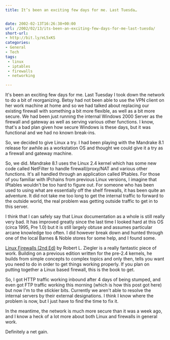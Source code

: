 ```yaml
---
title: It’s been an exciting few days for me. Last Tuesda…


date: 2002-02-13T16:26:38+00:00
url: /2002/02/13/its-been-an-exciting-few-days-for-me-last-tuesda/
short-url:
- http://bit.ly/eL5xKS
categories:
- General
- Tech
tags:
 - linux
 - iptables
 - firewalls
 - networking

---
```

It's been an exciting few days for me. Last Tuesday I took down the network to do a bit of reorganizing. Betsy had not been able to use the VPN client on her work machine at home and so we had talked about replacing our existing firewall with something a bit more flexible, as well as a bit more secure. We had been just running the internal Windows 2000 Server as the firewall and gateway as well as serving various other functions. I know, that's a bad plan given how secure Windows is these days, but it was functional and we had no known break-ins.

So, we decided to give Linux a try. I had been playing with the Mandrake 8.1 release for awhile as a workstation OS and thought we could give it a try as a firewall and gateway machine.

So, we did. Mandrake 8.1 uses the Linux 2.4 kernel which has some new code called NetFilter to handle firewall/proxy/NAT and various other functions. It's all handled through an application called IPtables. For those of you familiar with IPchains from previous Linux versions, I imagine that IPtables wouldn't be too hard to figure out. For someone who has been used to using what are essentially off the shelf firewalls, it has been quite an adventure. It did not take me too long to get the internal traffic to forward to the outside world, the real problem was getting outside traffic to get in to this server.

I think that I can safely say that Linux documentation as a whole is still really very bad. It has improved greatly since the last time I looked hard at this OS (circa 1995, Pre 1.0) but it is still largely obtuse and assumes particular arcane knowledge too often. I did however break down and hunted through one of the local Barnes & Noble stores for some help, and I found some.

<a href="http://www.linux-firewall-tools.com/linux/book/">Linux Firewalls (2nd Ed)</a> by Robert L. Ziegler is a really fantastic piece of work. Building on a previous edition written for the pre-2.4 kernels, he builds from simple concepts to complex topics and only then, tells you want you need to do in order to get things working properly. If you plan on putting together a Linux based firewall, this is the book to get.

So, I got HTTP traffic working inbound after 4 days of being stumped, and even got FTP traffic working this morning (which is how this post got here) but now I'm to the stickier bits. Currently we aren't able to resolve the internal servers by their external designations. I think I know where the problem is now, but I just have to find the time to fix it.

In the meantime, the network is much more secure than it was a week ago, and I know a heck of a lot more about both Linux and firewalls in general work.

Definitely a net gain.